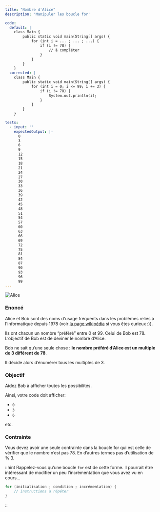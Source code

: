 ```yaml
---
title: "Nombre d'Alice"
description: 'Manipuler les boucle for'

code:
  default: |
    class Main {
        public static void main(String[] args) {
            for (int i = ... ; ... ; ...) {
                if (i != 78) {
                    // à compléter
                }
            }
        }
    }
  corrected: |
    class Main {
        public static void main(String[] args) {
            for (int i = 0; i <= 99; i += 3) {
                if (i != 78) {
                    System.out.println(i);
                }
            }
        }
    }

tests:
  - input: ''
    expectedOutput: |-
      0
      3
      6
      9
      12
      15
      18
      21
      24
      27
      30
      33
      36
      39
      42
      45
      48
      51
      54
      57
      60
      63
      66
      69
      72
      75
      81
      84
      87
      90
      93
      96
      99
---
```


![Alice](/banner/alice.png)

### Enoncé

Alice et Bob sont des noms d'usage fréquents dans les problèmes reliés à l'informatique depuis 1978 (voir [la page wikipédia](https://fr.wikipedia.org/wiki/Alice_et_Bob) si vous êtes curieux :)).

Ils ont chacun un nombre “préféré” entre 0 et 99. Celui de Bob est 78. L’objectif de Bob est de deviner le nombre d’Alice.

Bob ne sait qu’une seule chose : **le nombre préféré d’Alice est un multiple de 3 différent de 78**.

Il décide alors d’énumérer tous les multiples de 3.

### Objectif

Aidez Bob à afficher toutes les possibilités.

Ainsi, votre code doit afficher:

- `0`
- `3`
- `6`

etc.

### Contrainte

Vous devez avoir une seule contrainte dans la boucle for qui est celle de vérifier que le nombre n’est pas 78. En d’autres termes pas d’utilisation de % 3.

::hint
Rappelez-vous qu’une boucle `for` est de cette forme. Il pourrait être intéressant de modifier un peu l’incrémentation que vous avez vu en cours…

```java
for (initialisation ; condition ; incrémentation) {
    // instructions à répéter
}
```

::

